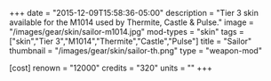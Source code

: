 +++
date = "2015-12-09T15:58:36-05:00"
description = "Tier 3 skin available for the M1014 used by Thermite, Castle & Pulse."
image = "/images/gear/skin/sailor-m1014.jpg"
mod-types = "skin"
tags = ["skin","Tier 3","M1014","Thermite","Castle","Pulse"]
title = "Sailor"
thumbnail = "/images/gear/skin/sailor-th.png"
type = "weapon-mod"

[cost]
  renown = "12000"
  credits = "320"
  units = ""
+++
